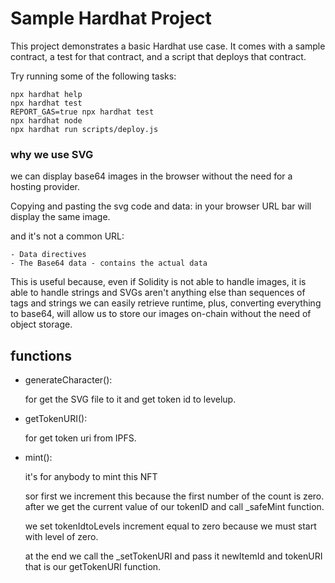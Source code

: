 # Sample Hardhat Project

This project demonstrates a basic Hardhat use case. It comes with a sample contract, a test for that contract, and a script that deploys that contract.

Try running some of the following tasks:

```shell
npx hardhat help
npx hardhat test
REPORT_GAS=true npx hardhat test
npx hardhat node
npx hardhat run scripts/deploy.js
```

### why we use SVG

we can display base64 images in the browser without the need for a hosting provider.

Copying and pasting the svg code and data: in your browser URL bar will display the same image.

and it's not a common URL:

    - Data directives
    - The Base64 data - contains the actual data

This is useful because, even if Solidity is not able to handle images, it is able to handle strings and SVGs aren't anything else than sequences of tags and strings we can easily retrieve runtime, plus, converting everything to base64, will allow us to store our images on-chain without the need of object storage.

## functions

-   generateCharacter():

    for get the SVG file to it and get token id to levelup.

-   getTokenURI():

    for get token uri from IPFS.

-   mint():

    it's for anybody to mint this NFT

    sor first we increment this because the first number of the count is zero.
    after we get the current value of our tokenID and call \_safeMint function.

    we set tokenIdtoLevels increment equal to zero because we must start with level of zero.

    at the end we call the \_setTokenURI and pass it newItemId and tokenURI that is our getTokenURI function.
